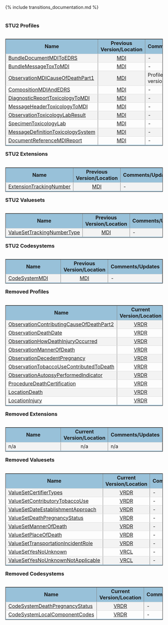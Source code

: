 <style>
    table.style1 { 
        border-collapse: collapse; 
        width: 100%; 
        table-layout: fixed;
    }  
    table.style1 tbody tr {
        border-bottom: 1px solid #dddddd;
    } 
    table.style1 tbody tr:nth-of-type(even) { 
        background-color: #f3f3f3; 
    } 
    table.style1 tbody tr:last-of-type {
        border-bottom: 2px solid #98c1d9;
    }
    table.style1 td:first-of-type {
        text-align: left;
    }
    table.style1 td:nth-of-type(2) {
        text-align: center;
    }
    table.style1 td:nth-of-type(3) {
        text-align: left;
    }
</style>
{% include transitions_documentation.md %}
<br/><br/>

### STU2 Profiles

<table align='left' border='1' class='style1' cellpadding='1' cellspacing='1'>
<tbody>
<tr>
<td style='background-color:#98c1d9; text-align: center; width: 37%;'><b>Name</b></td>
<td style='background-color:#98c1d9; text-align: center; width: 20%;'><b>Previous Version/Location</b></td>
<td style='background-color:#98c1d9; text-align: center;'><b>Comments/Updates</b></td>
</tr>
<tr><td> <a href='StructureDefinition-Bundle-document-mdi-and-edrs.html'>BundleDocumentMDIToEDRS</a> </td><td><a href='https://hl7.org/fhir/us/mdi/STU1.1/StructureDefinition-Bundle-document-mdi-and-edrs.html'>MDI</a> </td><td>-</td></tr>
<tr><td> <a href='StructureDefinition-Bundle-message-tox-to-mdi.html'>BundleMessageToxToMDI</a> </td><td><a href='https://hl7.org/fhir/us/mdi/STU1.1/StructureDefinition-Bundle-message-tox-to-mdi.html'>MDI</a> </td><td>-</td></tr>
<tr><td> <a href='StructureDefinition-Observation-mdi-cause-of-death-part1.html'>ObservationMDICauseOfDeathPart1</a> </td><td><a href='https://hl7.org/fhir/us/mdi/STU1.1/StructureDefinition-Observation-cause-of-death-part1.html'>MDI</a> </td><td>Profile of <a href='https://build.fhir.org/ig/HL7/vrdr/StructureDefinition-vrdr-cause-of-death-part1.html'>VRDR</a> version</td></tr>
<tr><td> <a href='StructureDefinition-Composition-mdi-and-edrs.html'>CompositionMDIAndEDRS</a> </td><td><a href='https://hl7.org/fhir/us/mdi/STU1.1/StructureDefinition-Composition-mdi-and-edrs.html'>MDI</a> </td><td>-</td></tr>
<tr><td> <a href='StructureDefinition-DiagnosticReport-toxicology-to-mdi.html'>DiagnosticReportToxicologyToMDI</a> </td><td><a href='https://hl7.org/fhir/us/mdi/STU1.1/StructureDefinition-DiagnosticReport-toxicology-to-mdi.html'>MDI</a> </td><td>-</td></tr>
<tr><td> <a href='StructureDefinition-MessageHeader-toxicology-to-mdi.html'>MessageHeaderToxicologyToMDI</a> </td><td><a href='https://hl7.org/fhir/us/mdi/STU1.1/StructureDefinition-MessageHeader-toxicology-to-mdi.html'>MDI</a> </td><td>-</td></tr>
<tr><td> <a href='StructureDefinition-Observation-toxicology-lab-result.html'>ObservationToxicologyLabResult</a> </td><td><a href='https://hl7.org/fhir/us/mdi/STU1.1/StructureDefinition-Observation-toxicology-lab-result.html'>MDI</a> </td><td>-</td></tr>
<tr><td> <a href='StructureDefinition-Specimen-toxicology-lab.html'>SpecimenToxicologyLab</a> </td><td><a href='https://hl7.org/fhir/us/mdi/STU1.1/StructureDefinition-Specimen-toxicology-lab.html'>MDI</a> </td><td>-</td></tr>
<tr><td> <a href='MessageDefinition-MessageDefinition-toxicology-system.html'>MessageDefinitionToxicologySystem</a> </td><td><a href='https://hl7.org/fhir/us/mdi/STU1.1/MessageDefinition-MessageDefinition-toxicology-system.html'>MDI</a> </td><td>-</td></tr>
<tr><td> <a href='StructureDefinition-DocumentReference-mdi-report.html'>DocumentReferenceMDIReport</a> </td><td><a href='https://hl7.org/fhir/us/mdi/STU1.1/StructureDefinition-DocumentReference-mdi-report.html'>MDI</a> </td><td>-</td></tr>
</tbody>
</table>


### STU2 Extensions

<table align='left' border='1' class='style1' cellpadding='1' cellspacing='1'>
<tbody>
<tr>
<td style='background-color:#98c1d9; text-align: center; width: 37%;'><b>Name</b></td>
<td style='background-color:#98c1d9; text-align: center; width: 20%;'><b>Previous Version/Location</b></td>
<td style='background-color:#98c1d9; text-align: center;'><b>Comments/Updates</b></td>
</tr>
<tr><td> <a href='StructureDefinition-Extension-tracking-number.html'>ExtensionTrackingNumber</a> </td><td><a href='https://hl7.org/fhir/us/mdi/STU1.1/StructureDefinition-Extension-tracking-number.html'>MDI</a> </td><td>-</td></tr>
</tbody>
</table>


### STU2 Valuesets

<table align='left' border='1' class='style1' cellpadding='1' cellspacing='1'>
<tbody>
<tr>
<td style='background-color:#98c1d9; text-align: center; width: 37%;'><b>Name</b></td>
<td style='background-color:#98c1d9; text-align: center; width: 20%;'><b>Previous Version/Location</b></td>
<td style='background-color:#98c1d9; text-align: center;'><b>Comments/Updates</b></td>
</tr>
<tr><td> <a href='ValueSet-ValueSet-tracking-number-type.html'>ValueSetTrackingNumberType</a> </td><td><a href='https://hl7.org/fhir/us/mdi/STU1.1/ValueSet-ValueSet-tracking-number-type.html'>MDI</a> </td><td>-</td></tr>
</tbody>
</table>


### STU2 Codesystems

<table align='left' border='1' class='style1' cellpadding='1' cellspacing='1'>
<tbody>
<tr>
<td style='background-color:#98c1d9; text-align: center; width: 37%;'><b>Name</b></td>
<td style='background-color:#98c1d9; text-align: center; width: 20%;'><b>Previous Version/Location</b></td>
<td style='background-color:#98c1d9; text-align: center;'><b>Comments/Updates</b></td>
</tr>
<tr><td> <a href='CodeSystem-CodeSystem-mdi-codes.html'>CodeSystemMDI</a> </td><td><a href='https://hl7.org/fhir/us/mdi/STU1.1/CodeSystem-CodeSystem-mdi-codes.html'>MDI</a> </td><td>-</td></tr>
</tbody>
</table>


### Removed Profiles

<table align='left' border='1' class='style1' cellpadding='1' cellspacing='1'>
<tbody>
<tr>
<td style='background-color:#98c1d9; text-align: center; width: 37%;'><b>Name</b></td>
<td style='background-color:#98c1d9; text-align: center; width: 20%;'><b>Current Version/Location</b></td>
<td style='background-color:#98c1d9; text-align: center;'><b>Comments/Updates</b></td>
</tr>

<tr><td> <a href='https://hl7.org/fhir/us/mdi/STU1.1/StructureDefinition-Observation-contributing-cause-of-death-part2.html'>ObservationContributingCauseOfDeathPart2</a> </td><td><a href='https://build.fhir.org/ig/HL7/vrdr/StructureDefinition-vrdr-cause-of-death-part2.html'>VRDR</a> </td><td>-</td></tr>
<tr><td> <a href='https://hl7.org/fhir/us/mdi/STU1.1/StructureDefinition-Observation-death-date.html'>ObservationDeathDate</a> </td><td><a href='https://build.fhir.org/ig/HL7/vrdr/StructureDefinition-vrdr-death-date.html'>VRDR</a> </td><td>-</td></tr>
<tr><td> <a href='https://hl7.org/fhir/us/mdi/STU1.1/StructureDefinition-Observation-how-death-injury-occurred.html'>ObservationHowDeathInjuryOccurred</a> </td><td><a href='https://build.fhir.org/ig/HL7/vrdr/StructureDefinition-vrdr-injury-incident.html'>VRDR</a> </td><td>-</td></tr>
<tr><td> <a href='https://hl7.org/fhir/us/mdi/STU1.1/StructureDefinition-Observation-manner-of-death.html'>ObservationMannerOfDeath</a> </td><td><a href='https://build.fhir.org/ig/HL7/vrdr/StructureDefinition-vrdr-manner-of-death.html'>VRDR</a> </td><td>-</td></tr>
<tr><td> <a href='https://hl7.org/fhir/us/mdi/STU1.1/StructureDefinition-Observation-decedent-pregnancy.html'>ObservationDecedentPregnancy</a> </td><td><a href='https://build.fhir.org/ig/HL7/vrdr/StructureDefinition-vrdr-decedent-pregnancy-status.html'>VRDR</a> </td><td>-</td></tr>
<tr><td> <a href='https://hl7.org/fhir/us/mdi/STU1.1/StructureDefinition-Observation-tobacco-use-contributed-to-death.html'>ObservationTobaccoUseContributedToDeath</a> </td><td><a href='https://build.fhir.org/ig/HL7/vrdr/ValueSet-vrdr-contributory-tobacco-use-vs.html'>VRDR</a> </td><td>-</td></tr>
<tr><td> <a href='https://hl7.org/fhir/us/mdi/STU1.1/StructureDefinition-Observation-autopsy-performed-indicator.html'>ObservationAutopsyPerformedIndicator</a> </td><td><a href='https://build.fhir.org/ig/HL7/vrdr/StructureDefinition-vrdr-autopsy-performed-indicator.html'>VRDR</a> </td><td>-</td></tr>
<tr><td> <a href='https://hl7.org/fhir/us/mdi/STU1.1/StructureDefinition-Procedure-death-certification.html'>ProcedureDeathCertification</a> </td><td><a href='https://build.fhir.org/ig/HL7/vrdr/StructureDefinition-vrdr-death-certification.html'>VRDR</a> </td><td>-</td></tr>
<tr><td> <a href='https://hl7.org/fhir/us/mdi/STU1.1/StructureDefinition-Location-death.html'>LocationDeath</a> </td><td><a href='https://build.fhir.org/ig/HL7/vrdr/StructureDefinition-vrdr-death-location.html'>VRDR</a> </td><td>-</td></tr>
<tr><td> <a href='https://hl7.org/fhir/us/mdi/STU1.1/StructureDefinition-Location-injury.html'>LocationInjury</a> </td><td><a href='https://build.fhir.org/ig/HL7/vrdr/StructureDefinition-vrdr-manner-of-death.html'>VRDR</a> </td><td>-</td></tr>
</tbody>
</table>


### Removed Extensions

<table align='left' border='1' class='style1' cellpadding='1' cellspacing='1'>
<tbody>
<tr>
<td style='background-color:#98c1d9; text-align: center; width: 37%;'><b>Name</b></td>
<td style='background-color:#98c1d9; text-align: center; width: 20%;'><b>Current Version/Location</b></td>
<td style='background-color:#98c1d9; text-align: center;'><b>Comments/Updates</b></td>
</tr>
<tr><td> n/a</td><td>n/a</td><td> n/a </td></tr>
</tbody>
</table>


### Removed Valuesets

<table align='left' border='1' class='style1' cellpadding='1' cellspacing='1'>
<tbody>
<tr>
<td style='background-color:#98c1d9; text-align: center; width: 37%;'><b>Name</b></td>
<td style='background-color:#98c1d9; text-align: center; width: 20%;'><b>Current Version/Location</b></td>
<td style='background-color:#98c1d9; text-align: center;'><b>Comments/Updates</b></td>
</tr>
<tr><td> <a href='https://hl7.org/fhir/us/mdi/ValueSet/ValueSet-certifier-types'>ValueSetCertifierTypes</a> </td><td><a href='https://build.fhir.org/ig/HL7/vrdr/ValueSet-vrdr-certifier-types-vs.html'>VRDR</a> </td><td>-</td></tr>
<tr><td> <a href='https://hl7.org/fhir/us/mdi/ValueSet/ValueSet-contributory-tobacco-use'>ValueSetContributoryTobaccoUse</a> </td><td><a href='https://build.fhir.org/ig/HL7/vrdr/ValueSet-vrdr-contributory-tobacco-use-vs.html'>VRDR</a> </td><td>-</td></tr>
<tr><td> <a href='https://hl7.org/fhir/us/mdi/ValueSet/ValueSet-date-establishment-approach'>ValueSetDateEstablishmentApproach</a> </td><td><a href='https://build.fhir.org/ig/HL7/vrdr/ValueSet-vrdr-date-of-death-determination-methods-vs.html'>VRDR</a> </td><td>-</td></tr>
<tr><td> <a href='https://hl7.org/fhir/us/mdi/ValueSet/ValueSet-death-pregnancy-status.html'>ValueSetDeathPregnancyStatus</a> </td><td><a href='https://build.fhir.org/ig/HL7/vrdr/ValueSet-ValueSet-death-pregnancy-status.html'>VRDR</a> </td><td>-</td></tr>
<tr><td> <a href='https://hl7.org/fhir/us/mdi/ValueSet/ValueSet-manner-of-death.html'>ValueSetMannerOfDeath</a> </td><td><a href='https://build.fhir.org/ig/HL7/vrdr/ValueSet-vrdr-manner-of-death-vs.html'>VRDR</a> </td><td>-</td></tr>
<tr><td> <a href='https://hl7.org/fhir/us/mdi/STU1.1/ValueSet-ValueSet-place-of-death.html'>ValueSetPlaceOfDeath</a> </td><td><a href='https://build.fhir.org/ig/HL7/vrdr/ValueSet-vrdr-place-of-death-vs.html'>VRDR</a> </td><td>-</td></tr>
<tr><td> <a href='https://hl7.org/fhir/us/mdi/STU1.1/ValueSet-ValueSet-transportation-incident-role.html'>ValueSetTransportationIncidentRole</a> </td><td><a href='https://build.fhir.org/ig/HL7/vrdr/ValueSet-vrdr-transportation-incident-role-vs.html'>VRDR</a> </td><td>-</td></tr>
<tr><td> <a href='https://hl7.org/fhir/us/mdi/ValueSet/ValueSet-yes-no-unknown.html'>ValueSetYesNoUnknown</a> </td><td><a href='https://build.fhir.org/ig/HL7/vr-common-library/ValueSet-ValueSet-yes-no-unknown-vr.html'>VRCL</a> </td><td>-</td></tr>
<tr><td> <a href='https://hl7.org/fhir/us/mdi/ValueSet/ValueSet-yes-no-unknown-not-applicable.html'>ValueSetYesNoUnknownNotApplicable</a> </td><td><a href='https://build.fhir.org/ig/HL7/vr-common-library/ValueSet-ValueSet-yes-no-not-applicable-vr.html'>VRCL</a> </td><td>-</td></tr>
</tbody>
</table>


### Removed Codesystems

<table align='left' border='1' class='style1' cellpadding='1' cellspacing='1'>
<tbody>
<tr>
<td style='background-color:#98c1d9; text-align: center; width: 37%;'><b>Name</b></td>
<td style='background-color:#98c1d9; text-align: center; width: 20%;'><b>Current Version/Location</b></td>
<td style='background-color:#98c1d9; text-align: center;'><b>Comments/Updates</b></td>
</tr>
<tr><td> <a href='https://hl7.org/fhir/us/mdi/CodeSystem/CodeSystem-death-pregnancy-status.html'>CodeSystemDeathPregnancyStatus</a> </td><td><a href='https://build.fhir.org/ig/HL7/vrdr/CodeSystem-CodeSystem-death-pregnancy-status.html'>VRDR</a> </td><td>-</td></tr>
<tr><td> <a href='https://hl7.org/fhir/us/mdi/CodeSystem/CodeSystem-local-component-codes.html'>CodeSystemLocalComponentCodes</a> </td><td><a href='https://build.fhir.org/ig/HL7/vrdr/CodeSystem-vrdr-component-cs.html'>VRDR</a> </td><td>-</td></tr>
</tbody>
</table>

